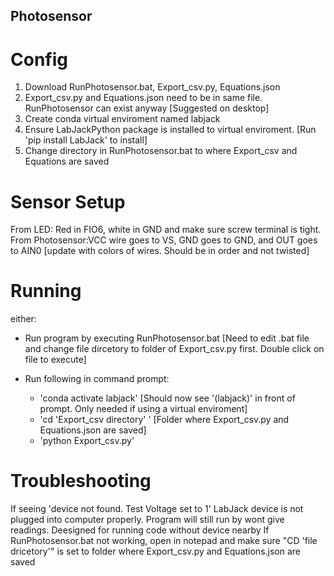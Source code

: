 ## Photosensor

# Config
1. Download RunPhotosensor.bat, Export_csv.py, Equations.json
2. Export_csv.py and Equations.json need to be in same file. RunPhotosensor can exist anyway         [Suggested on desktop]
3. Create conda virtual enviroment named labjack
4. Ensure LabJackPython package is installed to virtual enviroment.         [Run 'pip install LabJack' to install]
5. Change directory in RunPhotosensor.bat to where Export_csv and Equations are saved

# Sensor Setup
From LED: Red in FIO6, white in GND and make sure screw terminal is tight. 
From Photosensor:VCC wire goes to VS, GND goes to GND, and OUT goes to AIN0        [update with colors of wires. Should be in order and not twisted]

# Running
either:
- Run program by executing RunPhotosensor.bat   [Need to edit .bat file and change file dircetory to folder of Export_csv.py first. Double click on file to execute]
  
- Run following in command prompt:   
   - 'conda activate labjack'          [Should now see '(labjack)' in front of prompt. Only needed if using a virtual enviroment]
   - 'cd 'Export_csv directory' '   [Folder where Export_csv.py and Equations.json are saved]
   - 'python Export_csv.py'

# Troubleshooting
If seeing 'device not found. Test Voltage set to 1' LabJack device is not plugged into computer properly. Program will still run by wont give readings. Deesigned for running code without device nearby
If RunPhotosensor.bat not working, open in notepad and make sure "CD 'file dricetory'" is set to folder where Export_csv.py and Equations.json are saved

